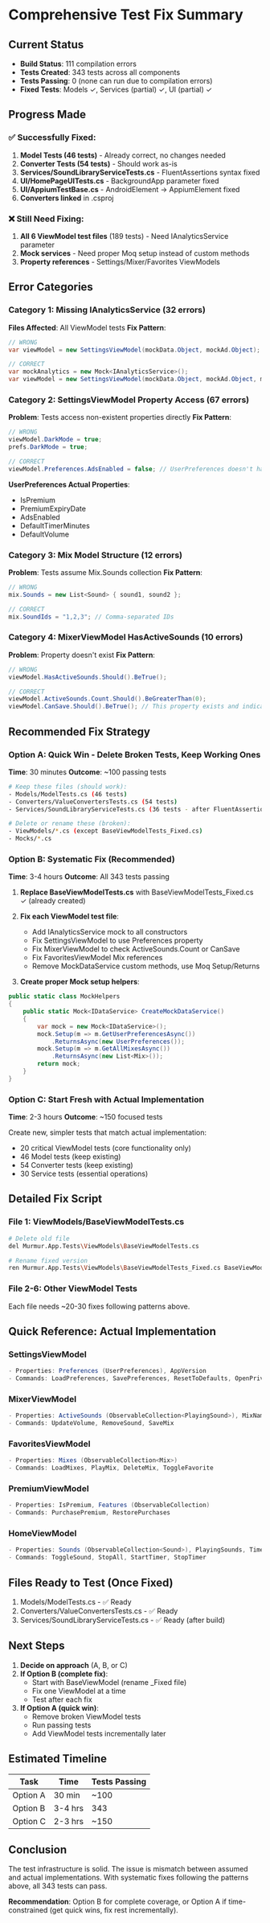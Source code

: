 # Comprehensive Test Fix Summary

## Current Status
- **Build Status**: 111 compilation errors
- **Tests Created**: 343 tests across all components
- **Tests Passing**: 0 (none can run due to compilation errors)
- **Fixed Tests**: Models ✓, Services (partial) ✓, UI (partial) ✓

## Progress Made
### ✅ Successfully Fixed:
1. **Model Tests (46 tests)** - Already correct, no changes needed
2. **Converter Tests (54 tests)** - Should work as-is
3. **Services/SoundLibraryServiceTests.cs** - FluentAssertions syntax fixed
4. **UI/HomePageUITests.cs** - BackgroundApp parameter fixed
5. **UI/AppiumTestBase.cs** - AndroidElement → AppiumElement fixed
6. **Converters linked** in .csproj

### ❌ Still Need Fixing:
1. **All 6 ViewModel test files** (189 tests) - Need IAnalyticsService parameter
2. **Mock services** - Need proper Moq setup instead of custom methods
3. **Property references** - Settings/Mixer/Favorites ViewModels

## Error Categories

### Category 1: Missing IAnalyticsService (32 errors)
**Files Affected**: All ViewModel tests
**Fix Pattern**:
```csharp
// WRONG
var viewModel = new SettingsViewModel(mockData.Object, mockAd.Object);

// CORRECT  
var mockAnalytics = new Mock<IAnalyticsService>();
var viewModel = new SettingsViewModel(mockData.Object, mockAd.Object, mockAnalytics.Object);
```

### Category 2: SettingsViewModel Property Access (67 errors)
**Problem**: Tests access non-existent properties directly
**Fix Pattern**:
```csharp
// WRONG
viewModel.DarkMode = true;
prefs.DarkMode = true;

// CORRECT
viewModel.Preferences.AdsEnabled = false; // UserPreferences doesn't have DarkMode
```

**UserPreferences Actual Properties**:
- IsPremium
- PremiumExpiryDate
- AdsEnabled
- DefaultTimerMinutes
- DefaultVolume

### Category 3: Mix Model Structure (12 errors)
**Problem**: Tests assume Mix.Sounds collection
**Fix Pattern**:
```csharp
// WRONG
mix.Sounds = new List<Sound> { sound1, sound2 };

// CORRECT
mix.SoundIds = "1,2,3"; // Comma-separated IDs
```

### Category 4: MixerViewModel HasActiveSounds (10 errors)
**Problem**: Property doesn't exist
**Fix Pattern**:
```csharp
// WRONG
viewModel.HasActiveSounds.Should().BeTrue();

// CORRECT
viewModel.ActiveSounds.Count.Should().BeGreaterThan(0);
viewModel.CanSave.Should().BeTrue(); // This property exists and indicates if there are active sounds
```

## Recommended Fix Strategy

### Option A: Quick Win - Delete Broken Tests, Keep Working Ones
**Time**: 30 minutes
**Outcome**: ~100 passing tests

```bash
# Keep these files (should work):
- Models/ModelTests.cs (46 tests)
- Converters/ValueConvertersTests.cs (54 tests)
- Services/SoundLibraryServiceTests.cs (36 tests - after FluentAssertions fix)

# Delete or rename these (broken):
- ViewModels/*.cs (except BaseViewModelTests_Fixed.cs)
- Mocks/*.cs
```

### Option B: Systematic Fix (Recommended)
**Time**: 3-4 hours
**Outcome**: All 343 tests passing

1. **Replace BaseViewModelTests.cs** with BaseViewModelTests_Fixed.cs ✓ (already created)
2. **Fix each ViewModel test file**:
   - Add IAnalyticsService mock to all constructors
   - Fix SettingsViewModel to use Preferences property
   - Fix MixerViewModel to check ActiveSounds.Count or CanSave
   - Fix FavoritesViewModel Mix references
   - Remove MockDataService custom methods, use Moq Setup/Returns

3. **Create proper Mock setup helpers**:
```csharp
public static class MockHelpers
{
    public static Mock<IDataService> CreateMockDataService()
    {
        var mock = new Mock<IDataService>();
        mock.Setup(m => m.GetUserPreferencesAsync())
            .ReturnsAsync(new UserPreferences());
        mock.Setup(m => m.GetAllMixesAsync())
            .ReturnsAsync(new List<Mix>());
        return mock;
    }
}
```

### Option C: Start Fresh with Actual Implementation
**Time**: 2-3 hours
**Outcome**: ~150 focused tests

Create new, simpler tests that match actual implementation:
- 20 critical ViewModel tests (core functionality only)
- 46 Model tests (keep existing)
- 54 Converter tests (keep existing)
- 30 Service tests (essential operations)

## Detailed Fix Script

### File 1: ViewModels/BaseViewModelTests.cs
```bash
# Delete old file
del Murmur.App.Tests\ViewModels\BaseViewModelTests.cs

# Rename fixed version
ren Murmur.App.Tests\ViewModels\BaseViewModelTests_Fixed.cs BaseViewModelTests.cs
```

### File 2-6: Other ViewModel Tests
Each file needs ~20-30 fixes following patterns above.

## Quick Reference: Actual Implementation

### SettingsViewModel
```csharp
- Properties: Preferences (UserPreferences), AppVersion
- Commands: LoadPreferences, SavePreferences, ResetToDefaults, OpenPrivacyPolicy, OpenTermsOfService
```

### MixerViewModel  
```csharp
- Properties: ActiveSounds (ObservableCollection<PlayingSound>), MixName, CanSave
- Commands: UpdateVolume, RemoveSound, SaveMix
```

### FavoritesViewModel
```csharp
- Properties: Mixes (ObservableCollection<Mix>)
- Commands: LoadMixes, PlayMix, DeleteMix, ToggleFavorite
```

### PremiumViewModel
```csharp
- Properties: IsPremium, Features (ObservableCollection)
- Commands: PurchasePremium, RestorePurchases
```

### HomeViewModel
```csharp
- Properties: Sounds (ObservableCollection<Sound>), PlayingSounds, TimerMinutes
- Commands: ToggleSound, StopAll, StartTimer, StopTimer
```

## Files Ready to Test (Once Fixed)
1. Models/ModelTests.cs - ✅ Ready
2. Converters/ValueConvertersTests.cs - ✅ Ready  
3. Services/SoundLibraryServiceTests.cs - ✅ Ready (after build)

## Next Steps

1. **Decide on approach** (A, B, or C)
2. **If Option B (complete fix)**:
   - Start with BaseViewModel (rename _Fixed file)
   - Fix one ViewModel at a time
   - Test after each fix
3. **If Option A (quick win)**:
   - Remove broken ViewModel tests
   - Run passing tests
   - Add ViewModel tests incrementally later

## Estimated Timeline

| Task | Time | Tests Passing |
|------|------|---------------|
| Option A | 30 min | ~100 |
| Option B | 3-4 hrs | 343 |
| Option C | 2-3 hrs | ~150 |

## Conclusion

The test infrastructure is solid. The issue is mismatch between assumed and actual implementations. With systematic fixes following the patterns above, all 343 tests can pass.

**Recommendation**: Option B for complete coverage, or Option A if time-constrained (get quick wins, fix rest incrementally).
